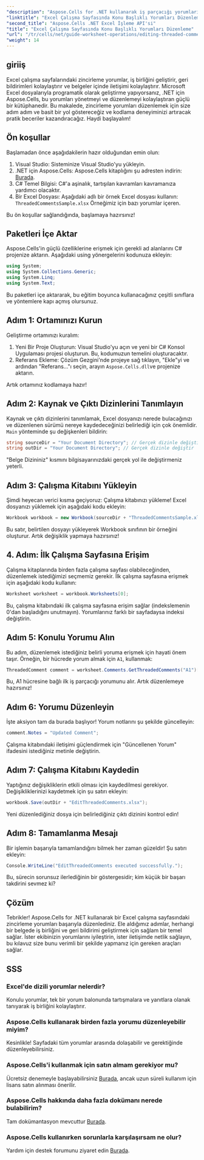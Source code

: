 ```yaml
---
"description": "Aspose.Cells for .NET kullanarak iş parçacığı yorumlarını düzenlemeye yönelik kapsamlı kılavuzumuzla Excel'de iş birliğinin tüm potansiyelini ortaya çıkarın. Bu makale, Excel çalışma sayfalarınızdaki iletişimi geliştirmek için net ve adım adım bir yaklaşım sunmaktadır."
"linktitle": "Excel Çalışma Sayfasında Konu Başlıklı Yorumları Düzenleme"
"second_title": "Aspose.Cells .NET Excel İşleme API'si"
"title": "Excel Çalışma Sayfasında Konu Başlıklı Yorumları Düzenleme"
"url": "/tr/cells/net/guide-worksheet-operations/editing-threaded-comments/"
"weight": 14
---
```


## giriiş

Excel çalışma sayfalarındaki zincirleme yorumlar, iş birliğini geliştirir, geri bildirimleri kolaylaştırır ve belgeler içinde iletişimi kolaylaştırır. Microsoft Excel dosyalarıyla programatik olarak geliştirme yapıyorsanız, .NET için Aspose.Cells, bu yorumları yönetmeyi ve düzenlemeyi kolaylaştıran güçlü bir kütüphanedir. Bu makalede, zincirleme yorumları düzenlemek için size adım adım ve basit bir yol göstereceğiz ve kodlama deneyiminizi artıracak pratik beceriler kazandıracağız. Haydi başlayalım!

## Ön koşullar
Başlamadan önce aşağıdakilerin hazır olduğundan emin olun:

1. Visual Studio: Sisteminize Visual Studio'yu yükleyin.
2. .NET için Aspose.Cells: Aspose.Cells kitaplığını şu adresten indirin: [Burada](https://releases.aspose.com/cells/net/).
3. C# Temel Bilgisi: C#'a aşinalık, tartışılan kavramları kavramanıza yardımcı olacaktır.
4. Bir Excel Dosyası: Aşağıdaki adlı bir örnek Excel dosyası kullanın: `ThreadedCommentsSample.xlsx` Örneğimiz için bazı yorumlar içeren.

Bu ön koşullar sağlandığında, başlamaya hazırsınız!

## Paketleri İçe Aktar
Aspose.Cells'in güçlü özelliklerine erişmek için gerekli ad alanlarını C# projenize aktarın. Aşağıdaki using yönergelerini kodunuza ekleyin:

```csharp
using System;
using System.Collections.Generic;
using System.Linq;
using System.Text;
```

Bu paketleri içe aktararak, bu eğitim boyunca kullanacağınız çeşitli sınıflara ve yöntemlere kapı açmış olursunuz.

## Adım 1: Ortamınızı Kurun
Geliştirme ortamınızı kuralım:

1. Yeni Bir Proje Oluşturun: Visual Studio'yu açın ve yeni bir C# Konsol Uygulaması projesi oluşturun. Bu, kodumuzun temelini oluşturacaktır.
2. Referans Ekleme: Çözüm Gezgini'nde projeye sağ tıklayın, "Ekle"yi ve ardından "Referans..."ı seçin, arayın `Aspose.Cells.dll`ve projenize aktarın.

Artık ortamınız kodlamaya hazır!

## Adım 2: Kaynak ve Çıktı Dizinlerini Tanımlayın
Kaynak ve çıktı dizinlerini tanımlamak, Excel dosyanızı nerede bulacağınızı ve düzenlenen sürümü nereye kaydedeceğinizi belirlediği için çok önemlidir. `Main` yönteminde şu değişkenleri bildirin:

```csharp
string sourceDir = "Your Document Directory"; // Gerçek dizinle değiştir
string outDir = "Your Document Directory"; // Gerçek dizinle değiştir
```

"Belge Dizininiz" kısmını bilgisayarınızdaki gerçek yol ile değiştirmeniz yeterli.

## Adım 3: Çalışma Kitabını Yükleyin
Şimdi heyecan verici kısma geçiyoruz: Çalışma kitabınızı yükleme! Excel dosyanızı yüklemek için aşağıdaki kodu ekleyin:

```csharp
Workbook workbook = new Workbook(sourceDir + "ThreadedCommentsSample.xlsx");
```

Bu satır, belirtilen dosyayı yükleyerek Workbook sınıfının bir örneğini oluşturur. Artık değişiklik yapmaya hazırsınız!

## 4. Adım: İlk Çalışma Sayfasına Erişim
Çalışma kitaplarında birden fazla çalışma sayfası olabileceğinden, düzenlemek istediğimizi seçmemiz gerekir. İlk çalışma sayfasına erişmek için aşağıdaki kodu kullanın:

```csharp
Worksheet worksheet = workbook.Worksheets[0];
```

Bu, çalışma kitabındaki ilk çalışma sayfasına erişim sağlar (indekslemenin 0'dan başladığını unutmayın). Yorumlarınız farklı bir sayfadaysa indeksi değiştirin.

## Adım 5: Konulu Yorumu Alın
Bu adım, düzenlemek istediğiniz belirli yoruma erişmek için hayati önem taşır. Örneğin, bir hücrede yorum almak için `A1`, kullanmak:

```csharp
ThreadedComment comment = worksheet.Comments.GetThreadedComments("A1")[0];
```

Bu, A1 hücresine bağlı ilk iş parçacığı yorumunu alır. Artık düzenlemeye hazırsınız!

## Adım 6: Yorumu Düzenleyin
İşte aksiyon tam da burada başlıyor! Yorum notlarını şu şekilde güncelleyin:

```csharp
comment.Notes = "Updated Comment";
```

Çalışma kitabındaki iletişimi güçlendirmek için "Güncellenen Yorum" ifadesini istediğiniz metinle değiştirin.

## Adım 7: Çalışma Kitabını Kaydedin
Yaptığınız değişikliklerin etkili olması için kaydedilmesi gerekiyor. Değişikliklerinizi kaydetmek için şu satırı ekleyin:

```csharp
workbook.Save(outDir + "EditThreadedComments.xlsx");
```

Yeni düzenlediğiniz dosya için belirlediğiniz çıktı dizinini kontrol edin!

## Adım 8: Tamamlanma Mesajı
Bir işlemin başarıyla tamamlandığını bilmek her zaman güzeldir! Şu satırı ekleyin:

```csharp
Console.WriteLine("EditThreadedComments executed successfully.");
```

Bu, sürecin sorunsuz ilerlediğinin bir göstergesidir; kim küçük bir başarı takdirini sevmez ki?

## Çözüm
Tebrikler! Aspose.Cells for .NET kullanarak bir Excel çalışma sayfasındaki zincirleme yorumları başarıyla düzenlediniz. Ele aldığımız adımlar, herhangi bir belgede iş birliğini ve geri bildirimi geliştirmek için sağlam bir temel sağlar. İster ekibinizin yorumlarını iyileştirin, ister iletişimde netlik sağlayın, bu kılavuz size bunu verimli bir şekilde yapmanız için gereken araçları sağlar.

## SSS

### Excel'de dizili yorumlar nelerdir?
Konulu yorumlar, tek bir yorum balonunda tartışmalara ve yanıtlara olanak tanıyarak iş birliğini kolaylaştırır.

### Aspose.Cells kullanarak birden fazla yorumu düzenleyebilir miyim?
Kesinlikle! Sayfadaki tüm yorumlar arasında dolaşabilir ve gerektiğinde düzenleyebilirsiniz.

### Aspose.Cells'i kullanmak için satın almam gerekiyor mu?
Ücretsiz denemeyle başlayabilirsiniz [Burada](https://releases.aspose.com/), ancak uzun süreli kullanım için lisans satın alınması önerilir.

### Aspose.Cells hakkında daha fazla dokümanı nerede bulabilirim?
Tam dokümantasyon mevcuttur [Burada](https://reference.aspose.com/cells/net/).

### Aspose.Cells kullanırken sorunlarla karşılaşırsam ne olur?
Yardım için destek forumunu ziyaret edin [Burada](https://forum.aspose.com/c/cells/9).